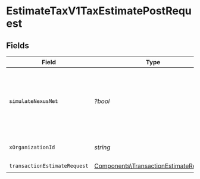# EstimateTaxV1TaxEstimatePostRequest


## Fields

| Field                                                                                                                                                                                                    | Type                                                                                                                                                                                                     | Required                                                                                                                                                                                                 | Description                                                                                                                                                                                              | Example                                                                                                                                                                                                  |
| -------------------------------------------------------------------------------------------------------------------------------------------------------------------------------------------------------- | -------------------------------------------------------------------------------------------------------------------------------------------------------------------------------------------------------- | -------------------------------------------------------------------------------------------------------------------------------------------------------------------------------------------------------- | -------------------------------------------------------------------------------------------------------------------------------------------------------------------------------------------------------- | -------------------------------------------------------------------------------------------------------------------------------------------------------------------------------------------------------- |
| ~~`simulateNexusMet`~~                                                                                                                                                                                   | *?bool*                                                                                                                                                                                                  | :heavy_minus_sign:                                                                                                                                                                                       | : warning: ** DEPRECATED **: This will be removed in a future release, please migrate away from it as soon as possible.<br/><br/>**Deprecated:** Use `simulate_active_registration` in the request body instead. |                                                                                                                                                                                                          |
| `xOrganizationId`                                                                                                                                                                                        | *string*                                                                                                                                                                                                 | :heavy_check_mark:                                                                                                                                                                                       | The unique identifier for the organization making the request                                                                                                                                            | org_12345                                                                                                                                                                                                |
| `transactionEstimateRequest`                                                                                                                                                                             | [Components\TransactionEstimateRequest](../../Models/Components/TransactionEstimateRequest.md)                                                                                                           | :heavy_check_mark:                                                                                                                                                                                       | N/A                                                                                                                                                                                                      |                                                                                                                                                                                                          |
